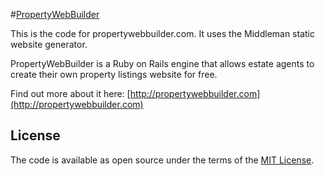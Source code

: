 #[PropertyWebBuilder](http://propertywebbuilder.com)

This is the code for propertywebbuilder.com.  It uses the Middleman static website generator.

PropertyWebBuilder is a Ruby on Rails engine that allows estate agents to create their own property listings website for free.

Find out more about it here: [http://propertywebbuilder.com](http://propertywebbuilder.com)

## License
The code is available as open source under the terms of the [MIT License](http://opensource.org/licenses/MIT).
